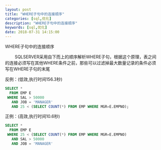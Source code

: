 ```yaml
---
layout: post
title: "WHERE子句中的连接顺序"
categories: [sql,优化]
description: "WHERE子句中的连接顺序"
keywords: [sql,优化]
date: 2018-07-31 14:15:00
---
```


WHERE子句中的连接顺序　　

　　 SQLSERVER采用自下而上的顺序解析WHERE子句，根据这个原理，表之间的连接必须写在其他WHERE条件之前，那些可以过滤掉最大数量记录的条件必须写在WHERE子句的末尾　　 

反例：(低效,执行时间156.3秒)

```sql
SELECT *
  FROM EMP E
 WHERE SAL > 50000
   AND JOB = 'MANAGER'
   AND 25 < (SELECT COUNT(*) FROM EMP WHERE MGR=E.EMPNO);
```
正例：(高效,执行时间10.6秒)

```sql
SELECT *
  FROM EMP E
 WHERE 25 < (SELECT COUNT(*) FROM EMP WHERE MGR=E.EMPNO)
   AND SAL > 50000
   AND JOB = 'MANAGER' 
```